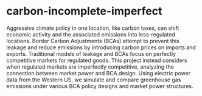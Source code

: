 # carbon-incomplete-imperfect

Aggressive climate policy in one location, like carbon taxes, can shift economic activity and the associated emissions into less-regulated locations. Border Carbon Adjustments (BCAs) attempt to prevent this leakage and reduce emissions by introducing carbon prices on imports and exports. Traditional models of leakage and BCAs focus on perfectly competitive markets for regulated goods. This project instead considers when regulated markets are imperfectly competitive, analyzing the connection between market power and BCA design. Using electric power data from the Western US, we simulate and compare greenhouse gas emissions under various BCA policy designs and market power structures.
